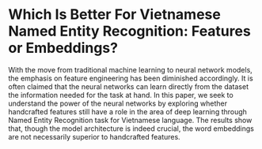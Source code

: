 # Which Is Better For Vietnamese Named Entity Recognition: Features or Embeddings?

With the move from traditional machine learning to neural network models, the emphasis on feature engineering has been diminished accordingly. It is often claimed that the neural networks can learn directly from the dataset the information needed for the task at hand.
In this paper, we seek to understand the power of the neural networks by exploring whether handcrafted features still have a role in the area of deep learning through Named Entity Recognition task for Vietnamese language. The results show that, though the model architecture is indeed crucial, the word embeddings are not necessarily superior to handcrafted features.
